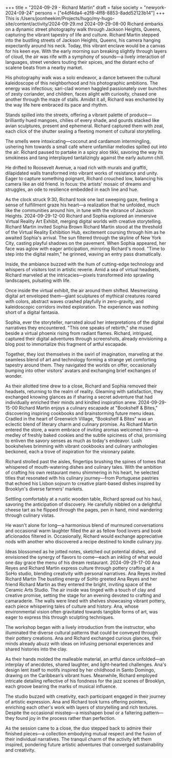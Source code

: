 +++
title = "2024-09-29 - Richard Martin"
draft = false
society = "newyork-2024-09-24"
persons = ["e4df4da4-e2f8-4ff8-8853-8add52123b14"]
+++
This is /Users/joonheekim/Projects/hugo/my-hugo-site/content/activity/2024-09-29.md
2024-09-29-08-00
Richard embarks on a dynamic street photography walk through Jackson Heights, Queens, capturing the vibrant tapestry of life and culture.
Richard Martin stepped into the bustling streets of Jackson Heights, Queens, his camera hanging expectantly around his neck. Today, this vibrant enclave would be a canvas for his keen eye. With the early morning sun breaking slightly through layers of cloud, the air was rife with a symphony of sounds—a lively interaction of languages, street venders touting their spices, and the distant echo of scalene beats from a nearby market.

His photography walk was a solo endeavor, a dance between the cultural kaleidoscope of this neighborhood and his photographic ambitions. The energy was infectious; sari-clad women haggled passionately over bunches of zesty coriander, and children, faces alight with curiosity, chased one another through the maze of stalls. Amidst it all, Richard was enchanted by the way life here embraced its pace and rhythm.

Stands spilled into the streets, offering a vibrant palette of produce—brilliantly hued mangoes, chilies of every shade, and gourds stacked like avian sculptures, present and ephemeral. Richard captured them with zeal, each click of the shutter sealing a fleeting moment of cultural storytelling.

The smells were intoxicating—coconut and cardamom intermingling, ushering him towards a small café where unfamiliar melodies spilled out into the air. Richard paused to partake in a spicy aloo tikki, savoring the way its smokiness and tang interplayed tantalizingly against the early autumn chill.

He drifted to Roosevelt Avenue, a road rich with murals and graffiti, dilapidated walls transformed into vibrant works of resistance and unity. Eager to capture something poignant, Richard crouched low, balancing his camera like an old friend. In focus: the artists' mosaic of dreams and struggles, an ode to resilience embedded in each line and hue.

As the clock struck 9:30, Richard took one last sweeping gaze, feeling a sense of fulfillment graze his heart—a realization that he unfolded, much like the communities around him, in tune with the vibrance of Jackson Heights.
2024-09-29-12-00
Richard and Sophia explored an immersive Virtual Reality Art Exhibit, merging digital worlds with creative storytelling.
Richard Martin invited Sophia Brown
Richard Martin stood at the threshold of the Virtual Reality Exhibition Hub, excitement coursing through him as he awaited Sophia's arrival. The sun filtered through the skyline of New York City, casting playful shadows on the pavement. When Sophia appeared, her face was aglow with eager anticipation, mirroring Richard's mood. "Time to step into the digital realm," he grinned, waving an entry pass dramatically.

Inside, the ambiance buzzed with the hum of cutting-edge technology and whispers of visitors lost in artistic reverie. Amid a sea of virtual headsets, Richard marveled at the intricacies—pixels transformed into sprawling landscapes, pulsating with life.

Once inside the virtual exhibit, the air around them shifted. Mesmerizing digital art enveloped them—giant sculptures of mythical creatures roared with colors, abstract waves crashed playfully in zero-gravity, and kaleidoscopic corridors invited exploration. The experience was nothing short of a digital fantasia.

Sophia, ever the storyteller, narrated aloud her interpretations of the digital narratives they encountered. "This one speaks of rebirth," she mused beside a virtual phoenix rising from radiant flames. Richard, intrigued, captured their digital adventures through screenshots, already envisioning a blog post to immortalize this fragment of artful escapade.

Together, they lost themselves in the swirl of imagination, marveling at the seamless blend of art and technology forming a strange yet comforting tapestry around them. They navigated the worlds on offer, occasionally bumping into other visitors' avatars and exchanging brief exchanges of wonder.

As their allotted time drew to a close, Richard and Sophia removed their headsets, returning to the realm of reality. Gleaming with satisfaction, they exchanged knowing glances as if sharing a secret adventure that had individually enriched their minds and kindled inspiration anew.
2024-09-29-15-00
Richard Martin enjoys a culinary escapade at "Bookshelf & Bites," discovering inspiring cookbooks and brainstorming future menu ideas.
Cradled in the heart of Greenwich Village, "Bookshelf & Bites" was an eclectic blend of literary charm and culinary promise. As Richard Martin entered the store, a warm embrace of inviting aromas welcomed him—a medley of freshly baked cookies and the subtle spiciness of chai, promising to enliven the savory senses as much as today's endeavor. Lush bookshelves brimming with vibrant cookbooks and culinary anthologies beckoned, each a trove of inspiration for the visionary palate.

Richard strolled past the aisles, fingertips brushing the spines of tomes that whispered of mouth-watering dishes and culinary tales. With the ambition of crafting his own restaurant menu shimmering in his heart, he selected titles that resonated with his culinary journey—from Portuguese pastries that echoed his Lisbon sojourn to creative plant-based dishes inspired by Brooklyn's diverse farmers' markets.

Settling comfortably at a rustic wooden table, Richard spread out his haul, savoring the anticipation of discovery. He carefully nibbled on a delightful cheese tart as he flipped through the pages, pen in hand, mind wandering through culinary vistas.

He wasn't alone for long—a harmonious blend of murmured conversations and occasional warm laughter filled the air as fellow food lovers and book aficionados filtered in. Occasionally, Richard would exchange appreciative nods with another who discovered a recipe destined to kindle culinary joy.

Ideas blossomed as he jotted notes, sketched out potential dishes, and envisioned the synergy of flavors to come—each an inkling of what would one day grace the menu of his dream restaurant.
2024-09-29-17-00
Ana Reyes and Richard Martin express culture through pottery crafting at a SoHo studio, blending creativity with personal narratives.
Ana Reyes invited Richard Martin
The bustling energy of SoHo greeted Ana Reyes and her friend Richard Martin as they entered the bright, inviting space of the Ceramic Arts Studio. The air inside was tinged with a touch of clay and creative promise, setting the stage for an evening devoted to crafting and camaraderie. The walls were lined with shelves showcasing vibrant pottery, each piece whispering tales of culture and history. Ana, whose environmental vision often gravitated towards tangible forms of art, was eager to express this through sculpting techniques.

The workshop began with a lively introduction from the instructor, who illuminated the diverse cultural patterns that could be conveyed through their pottery creations. Ana and Richard exchanged curious glances, their minds already abuzz with ideas on infusing personal experiences and shared histories into the clay.

As their hands molded the malleable material, an artful dance unfolded—an interplay of anecdotes, shared laughter, and light-hearted challenges. Ana's design lent itself to motifs inspired by her childhood in Santo Domingo, drawing on the Caribbean’s vibrant hues. Meanwhile, Richard employed intricate detailing reflective of his fondness for the jazz scenes of Brooklyn, each groove bearing the marks of musical influence.

The studio buzzed with creativity, each participant engaged in their journey of artistic expression. Ana and Richard took turns offering pointers, enriching each other's work with layers of storytelling and rich textures. Despite the occasional misstep—a misshapen bowl or a faltering pattern—they found joy in the process rather than perfection.

As the session came to a close, the duo stepped back to admire their finished pieces—a collection embodying mutual respect and the fusion of their individual narratives. The tranquil charm of the activity left them inspired, pondering future artistic adventures that converged sustainability and creativity.
